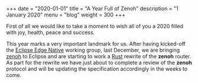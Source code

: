 +++
date = "2020-01-01"
title = "A Year Full of Zenoh"
description = "1 January 2020"
menu = "blog"
weight = 300
+++

First of all we would like to take a moment to wish all of you a 2020 filled with joy, health, peace and success. 

This year marks a very important landmark for us. After having kicked-off the [Eclipse Edge Native](http://edgenative.eclipse.org) working group, last December, we are bringing [zenoh](https://projects.eclipse.org/proposals/eclipse-zenoh) to Eclipse and are starting to work a [Rust](https://www.rust-lang.org) rewrite of the **zenoh** router. 
As part for the rewrite we have just about to complete a review of the **zenoh** protocol and will be updating the specification accordingly in the weeks to come.


